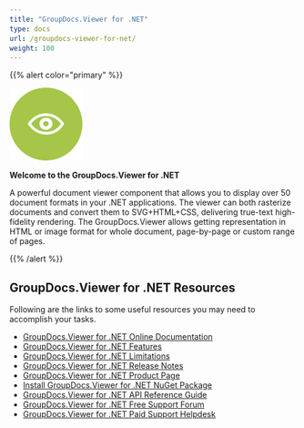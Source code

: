 ```yaml
---
title: "GroupDocs.Viewer for .NET"
type: docs
url: /groupdocs-viewer-for-net/
weight: 100
---
```


{{% alert color="primary" %}} 

![todo:image\_alt\_text](groupdocs-viewer-for-net_1)

**Welcome to the GroupDocs.Viewer for .NET**

A powerful document viewer component that allows you to display over 50 document formats in your .NET applications. The viewer can both rasterize documents and convert them to SVG+HTML+CSS, delivering true-text high-fidelity rendering. The GroupDocs.Viewer allows getting representation in HTML or image format for whole document, page-by-page or custom range of pages.

{{% /alert %}} 
## **GroupDocs.Viewer for .NET Resources**
Following are the links to some useful resources you may need to accomplish your tasks.

- [GroupDocs.Viewer for .NET Online Documentation](https://docs.groupdocs.com/display/viewernet/)
- [GroupDocs.Viewer for .NET Features](https://docs.groupdocs.com/display/viewernet/Features+Overview)
- [GroupDocs.Viewer for .NET Limitations](https://docs.groupdocs.com/display/viewernet/Evaluation+Limitations+and+Licensing+of+GroupDocs.Viewer)
- [GroupDocs.Viewer for .NET Release Notes](https://docs.groupdocs.com/display/viewernet/Release+Notes)
- [GroupDocs.Viewer for .NET Product Page](https://products.groupdocs.com/viewer/net)
- [Install GroupDocs.Viewer for .NET NuGet Package](https://www.nuget.org/packages/GroupDocs.Viewer/)
- [GroupDocs.Viewer for .NET API Reference Guide](https://apireference.groupdocs.com/net/viewer)
- [GroupDocs.Viewer for .NET Free Support Forum](https://forum.groupdocs.com/c/viewer)
- [GroupDocs.Viewer for .NET Paid Support Helpdesk](https://helpdesk.groupdocs.com/)
